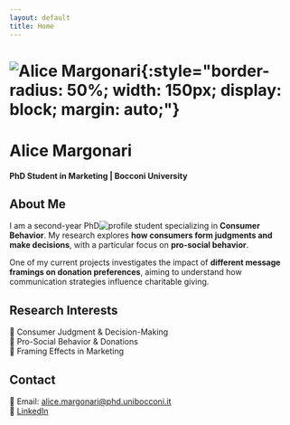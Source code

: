 ```yaml
---
layout: default
title: Home
---
```


# ![Alice Margonari](profile.jpg){:style="border-radius: 50%; width: 150px; display: block; margin: auto;"}

# Alice Margonari  
**PhD Student in Marketing | Bocconi University**

## About Me  
I am a second-year PhD![profile](https://github.com/user-attachments/assets/7872cefe-e5ab-4a2c-a4c6-237d963ab0a4)
 student specializing in **Consumer Behavior**. My research explores **how consumers form judgments and make decisions**, with a particular focus on **pro-social behavior**.  

One of my current projects investigates the impact of **different message framings on donation preferences**, aiming to understand how communication strategies influence charitable giving.

## Research Interests  
🔹 Consumer Judgment & Decision-Making  
🔹 Pro-Social Behavior & Donations  
🔹 Framing Effects in Marketing  

## Contact  
📧 Email: [alice.margonari@phd.unibocconi.it](mailto:alice.margonari@phd.unibocconi.it)  
🔗 [LinkedIn](https://www.linkedin.com/in/alice-margonari/)  

